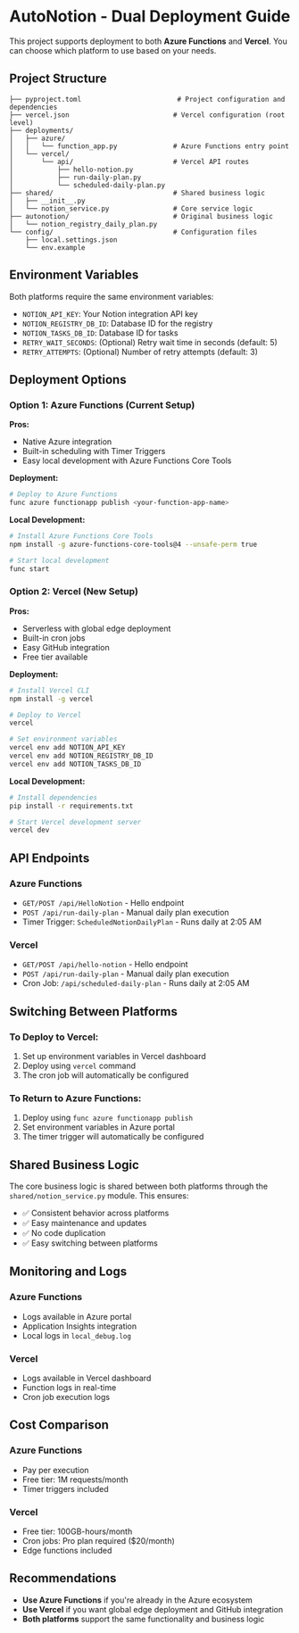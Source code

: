 # AutoNotion - Dual Deployment Guide

This project supports deployment to both **Azure Functions** and **Vercel**. You can choose which platform to use based on your needs.

## Project Structure

```
├── pyproject.toml                        # Project configuration and dependencies
├── vercel.json                          # Vercel configuration (root level)
├── deployments/
│   ├── azure/
│   │   └── function_app.py              # Azure Functions entry point
│   └── vercel/
│       └── api/                         # Vercel API routes
│           ├── hello-notion.py
│           ├── run-daily-plan.py
│           └── scheduled-daily-plan.py
├── shared/                              # Shared business logic
│   ├── __init__.py
│   └── notion_service.py                # Core service logic
├── autonotion/                          # Original business logic
│   └── notion_registry_daily_plan.py
└── config/                              # Configuration files
    ├── local.settings.json
    └── env.example
```

## Environment Variables

Both platforms require the same environment variables:

- `NOTION_API_KEY`: Your Notion integration API key
- `NOTION_REGISTRY_DB_ID`: Database ID for the registry
- `NOTION_TASKS_DB_ID`: Database ID for tasks
- `RETRY_WAIT_SECONDS`: (Optional) Retry wait time in seconds (default: 5)
- `RETRY_ATTEMPTS`: (Optional) Number of retry attempts (default: 3)

## Deployment Options

### Option 1: Azure Functions (Current Setup)

**Pros:**
- Native Azure integration
- Built-in scheduling with Timer Triggers
- Easy local development with Azure Functions Core Tools

**Deployment:**
```bash
# Deploy to Azure Functions
func azure functionapp publish <your-function-app-name>
```

**Local Development:**
```bash
# Install Azure Functions Core Tools
npm install -g azure-functions-core-tools@4 --unsafe-perm true

# Start local development
func start
```

### Option 2: Vercel (New Setup)

**Pros:**
- Serverless with global edge deployment
- Built-in cron jobs
- Easy GitHub integration
- Free tier available

**Deployment:**
```bash
# Install Vercel CLI
npm install -g vercel

# Deploy to Vercel
vercel

# Set environment variables
vercel env add NOTION_API_KEY
vercel env add NOTION_REGISTRY_DB_ID
vercel env add NOTION_TASKS_DB_ID
```

**Local Development:**
```bash
# Install dependencies
pip install -r requirements.txt

# Start Vercel development server
vercel dev
```

## API Endpoints

### Azure Functions
- `GET/POST /api/HelloNotion` - Hello endpoint
- `POST /api/run-daily-plan` - Manual daily plan execution
- Timer Trigger: `ScheduledNotionDailyPlan` - Runs daily at 2:05 AM

### Vercel
- `GET/POST /api/hello-notion` - Hello endpoint
- `POST /api/run-daily-plan` - Manual daily plan execution
- Cron Job: `/api/scheduled-daily-plan` - Runs daily at 2:05 AM

## Switching Between Platforms

### To Deploy to Vercel:
1. Set up environment variables in Vercel dashboard
2. Deploy using `vercel` command
3. The cron job will automatically be configured

### To Return to Azure Functions:
1. Deploy using `func azure functionapp publish`
2. Set environment variables in Azure portal
3. The timer trigger will automatically be configured

## Shared Business Logic

The core business logic is shared between both platforms through the `shared/notion_service.py` module. This ensures:

- ✅ Consistent behavior across platforms
- ✅ Easy maintenance and updates
- ✅ No code duplication
- ✅ Easy switching between platforms

## Monitoring and Logs

### Azure Functions
- Logs available in Azure portal
- Application Insights integration
- Local logs in `local_debug.log`

### Vercel
- Logs available in Vercel dashboard
- Function logs in real-time
- Cron job execution logs

## Cost Comparison

### Azure Functions
- Pay per execution
- Free tier: 1M requests/month
- Timer triggers included

### Vercel
- Free tier: 100GB-hours/month
- Cron jobs: Pro plan required ($20/month)
- Edge functions included

## Recommendations

- **Use Azure Functions** if you're already in the Azure ecosystem
- **Use Vercel** if you want global edge deployment and GitHub integration
- **Both platforms** support the same functionality and business logic
